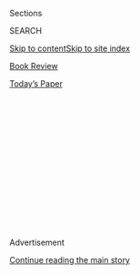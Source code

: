 <div id="app">

<div>

<div>

<div>

<div class="NYTAppHideMasthead css-1q2w90k e1suatyy0">

<div class="section css-ui9rw0 e1suatyy2">

<div class="css-eph4ug er09x8g0">

<div class="css-6n7j50">

</div>

<span class="css-1dv1kvn">Sections</span>

<div class="css-10488qs">

<span class="css-1dv1kvn">SEARCH</span>

</div>

[Skip to content](#site-content)[Skip to site index](#site-index)

</div>

<div id="masthead-section-label" class="css-1wr3we4 eaxe0e00">

[Book
Review](https://www.nytimes3xbfgragh.onion/section/books/review)

</div>

<div class="css-10698na e1huz5gh0">

</div>

</div>

<div id="masthead-bar-one" class="section hasLinks css-15hmgas e1csuq9d3">

<div class="css-uqyvli e1csuq9d0">

</div>

<div class="css-1uqjmks e1csuq9d1">

</div>

<div class="css-9e9ivx">

[](https://myaccount.nytimes3xbfgragh.onion/auth/login?response_type=cookie&client_id=vi)

</div>

<div class="css-1bvtpon e1csuq9d2">

[Today’s
Paper](https://www.nytimes3xbfgragh.onion/section/todayspaper)

</div>

</div>

</div>

</div>

<div data-aria-hidden="false">

<div id="site-content" data-role="main">

<div>

<div class="css-1aor85t" style="opacity:0.000000001;z-index:-1;visibility:hidden">

<div class="css-1hqnpie">

<div class="css-epjblv">

<span class="css-17xtcya">[Book
Review](/section/books/review)</span><span class="css-x15j1o">|</span><span class="css-fwqvlz">New
Books Take You Through the Microscope to the World of
Pathogens</span>

</div>

<div class="css-k008qs">

<div class="css-1iwv8en">

<span class="css-18z7m18"></span>

<div>

</div>

</div>

<span class="css-1n6z4y">https://nyti.ms/3hXt1sK</span>

<div class="css-1705lsu">

<div class="css-4xjgmj">

<div class="css-4skfbu" data-role="toolbar" data-aria-label="Social Media Share buttons, Save button, and Comments Panel with current comment count" data-testid="share-tools">

  - 
  - 
  - 
  - 
    
    <div class="css-6n7j50">
    
    </div>

  - 

</div>

</div>

</div>

</div>

</div>

</div>

<div id="NYT_TOP_BANNER_REGION" class="css-13pd83m">

</div>

<div id="top-wrapper" class="css-1sy8kpn">

<div id="top-slug" class="css-l9onyx">

Advertisement

</div>

[Continue reading the main
story](#after-top)

<div class="ad top-wrapper" style="text-align:center;height:100%;display:block;min-height:250px">

<div id="top" class="place-ad" data-position="top" data-size-key="top">

</div>

</div>

<div id="after-top">

</div>

</div>

<div id="sponsor-wrapper" class="css-1hyfx7x">

<div id="sponsor-slug" class="css-19vbshk">

Supported by

</div>

[Continue reading the main
story](#after-sponsor)

<div id="sponsor" class="ad sponsor-wrapper" style="text-align:center;height:100%;display:block">

</div>

<div id="after-sponsor">

</div>

</div>

Shortlist

<div class="css-1vkm6nb ehdk2mb0">

# New Books Take You Through the Microscope to the World of Pathogens

</div>

<div class="css-79elbk" data-testid="photoviewer-wrapper">

<div class="css-z3e15g" data-testid="photoviewer-wrapper-hidden">

</div>

<div class="css-1a48zt4 ehw59r15" data-testid="photoviewer-children">

![<span class="css-cnj6d5 e1z0qqy90" itemprop="copyrightHolder"><span class="css-1ly73wi e1tej78p0">Credit...</span><span><span>John
Gall</span></span></span>](https://static01.graylady3jvrrxbe.onion/images/2020/08/02/books/review/02Shortlist-Microscope/02Shortlist-Microscope-articleLarge.jpg?quality=75&auto=webp&disable=upscale)

</div>

</div>

<div class="css-xt80pu e12qa4dv0">

<div class="css-18e8msd">

<div class="css-vp77d3 epjyd6m0">

<div class="css-1baulvz">

By <span class="css-1baulvz last-byline" itemprop="name">Rob Dunn</span>

</div>

</div>

  - July 31,
    2020

  - 
    
    <div class="css-4xjgmj">
    
    <div class="css-d8bdto" data-role="toolbar" data-aria-label="Social Media Share buttons, Save button, and Comments Panel with current comment count" data-testid="share-tools">
    
      - 
      - 
      - 
      - 
        
        <div class="css-6n7j50">
        
        </div>
    
      - 
    
    </div>
    
    </div>

</div>

</div>

<div class="section meteredContent css-1r7ky0e" name="articleBody" itemprop="articleBody">

<div class="css-1fanzo5 StoryBodyCompanionColumn">

<div class="css-53u6y8">

**BIOGRAPHY OF RESISTANCE**  
**The Epic Battle Between People and Pathogens**  
By Muhammad H. Zaman  
304 pp. Harper Wave.
$28.99.

</div>

</div>

<div class="css-79elbk" data-testid="photoviewer-wrapper">

<div class="css-z3e15g" data-testid="photoviewer-wrapper-hidden">

</div>

<div class="css-1a48zt4 ehw59r15" data-testid="photoviewer-children">

![](https://static01.graylady3jvrrxbe.onion/images/2020/05/27/books/review/Shortlist_Dunn3/Shortlist_Dunn3-articleLarge.jpg?quality=75&auto=webp&disable=upscale)

</div>

</div>

<div class="css-1fanzo5 StoryBodyCompanionColumn">

<div class="css-53u6y8">

In “Biography of Resistance,” Zaman considers antibiotics as the major
weapon for killing bacterial pathogens — and the ways in which this war
has backfired. Bacteria and fungi have been producing antibiotics for
many hundreds of millions of years. Relatively recently, humans figured
out that they could co-opt some of these to control pathogenic bacteria.
Doing so saved millions of lives. But it also increased the commonness
of resistant bacteria, that is, bacteria that are impervious to
antibiotics and, as a result, difficult to kill. “Biography of
Resistance” profiles these bacteria, but also the people who study them.
It is a useful, engaging opus.

There are now resistant strains of the bacteria that cause tuberculosis
and other disease, but also resistant malaria protists, bedbugs, head
lice, crop pests and even garden weeds. Zaman tells the stories of
researchers working to understand the evolution, and to a lesser extent
ecology, of bacterial resistance and when and why it emerges. Resistance
is ancient (resistant bacteria can be found deep in caves beyond the
reach of human influence), but it has taken on new forms and dynamics in
light of the ways in which we have wielded antibiotics.

</div>

</div>

<div class="css-1fanzo5 StoryBodyCompanionColumn">

<div class="css-53u6y8">

Zaman’s book includes histories of key moments in microbiology,
reminders of how fast our perspectives on the microscopic world have
evolved. When Anton van Leeuwenhoek first discovered microbial life in
the 1600s, he imagined it to be wondrous and mostly beneficial. Once
Louis Pasteur discovered that microbes could both make us sick and make
beer, he came to see some species as dangerous but others as beneficial.
Then once we developed antibiotics, scientists began to talk more often
about a “war on germs,” in which germs were understood to be faceless,
dangerous creatures all around us. With these increasingly resistant
strains, the germs now seem to be taking this war seriously.

**CLEAN**  
**The New Science of Skin**  
By James Hamblin  
278 pp. Riverhead.
$28.

</div>

</div>

<div class="css-79elbk" data-testid="photoviewer-wrapper">

<div class="css-z3e15g" data-testid="photoviewer-wrapper-hidden">

</div>

<div class="css-1a48zt4 ehw59r15" data-testid="photoviewer-children">

<div class="css-1xdhyk6 erfvjey0">

<span class="css-1ly73wi e1tej78p0">Image</span>

<div class="css-zjzyr8">

<div data-testid="lazyimage-container" style="height:563.2444444444444px">

</div>

</div>

</div>

</div>

</div>

<div class="css-1fanzo5 StoryBodyCompanionColumn">

<div class="css-53u6y8">

Zaman considers the impact of microbes globally. Meanwhile, Hamblin’s
new book, “Clean,” is an ode to the invisible world laid out between his
toes and in his armpits. Hamblin focuses on the skin, including that of
his own body. Just as Pasteur and others revealed that some microscopic
species could be dangerous, and long before antibiotics were discovered
in the early 20th century, it became clear that lives could be saved
through simple interventions that helped reduce the abundance of those
dangerous species.

Hand washing has saved hundreds of millions of lives, as has the
availability of drinking water that is free of pathogens (conversely,
the lack of access to such drinking water endangers millions still
today). The goal of these interventions is not to make hands sterile
(one can’t) and to make water sterile (almost none is), but instead to
control problem pathogens. But the cosmetics industry and other
purveyors of solutions and creams came to recognize, as Hamblin
documents, an opportunity to sell products and lifestyles that not only
removed all germs but, just to be on the safe side, offered total and
complete cleanliness as a goal. This, Hamblin concludes, actually just
made us rashy and sick in new kinds of ways. And so begins the odyssey
upon which Hamblin embarked.

While trying to understand his own skin, Hamblin stopped bathing, though
he did still wash his hands and drink clean water. He does not use his
personal experiment as evidence, so much as a way to drive the
narrative. The writing is fun, interesting and credible, that of a
science journalist trying to make sense of the biology of bodies and how
they work in daily life. If Zaman’s book is about war, Hamblin’s is more
about finding ways to make peace, not with pathogens but instead with
our own bodies and the majority of species on and in them, species on
which, he comes to see, we depend for survival and well-being. That
peace can include “products,” just more carefully chosen ones.
Tellingly, the cover of Hamblin’s book bears a fancy soap dispenser that
appears to be dispensing dirt.

</div>

</div>

<div class="css-1fanzo5 StoryBodyCompanionColumn">

<div class="css-53u6y8">

**THE SENSITIVES**  
**The Rise of Environmental Illness and the Search for America’s Last
Pure Place**  
By Oliver Broudy  
339 pp. Simon & Schuster.
$27.

</div>

</div>

<div class="css-79elbk" data-testid="photoviewer-wrapper">

<div class="css-z3e15g" data-testid="photoviewer-wrapper-hidden">

</div>

<div class="css-1a48zt4 ehw59r15" data-testid="photoviewer-children">

<div class="css-1xdhyk6 erfvjey0">

<span class="css-1ly73wi e1tej78p0">Image</span>

<div class="css-zjzyr8">

<div data-testid="lazyimage-container" style="height:583.8666666666667px">

</div>

</div>

</div>

</div>

</div>

<div class="css-1fanzo5 StoryBodyCompanionColumn">

<div class="css-53u6y8">

Just as some biological environments are more healthful than others, so
too are some chemical environments better for us than others.
Understanding just which combinations of chemicals are good and which
are bad and at what concentrations is challenging. Fortunately, many
thousands of toxicologists, sociologists, epidemiologists and biologists
have made it their lives’ work to try to get to some answers. And,
unfortunately, many people don’t trust them.

In “The Sensitives,” Broudy zeros in on a group of people who have
decided, on their own, that all of the chemistry associated with modern,
industrial life is making them sick. These individuals are “sensitive”
to everything from plastic to perfume, which they have deemed toxic, and
have abandoned science and the medical system to find places where they
feel well — something akin to the paleodiet but for chemistry.

“The Sensitives” is at its best when Broudy is chronicling the very real
challenges of his subjects. Sensitives are united by the belief that
they are suffering from “Environmental Illness.” E.I. is not recognized
as a disease by any major medical organization. Those who self-diagnose
with the disease suffer a grab bag of debilitating symptoms and are
united by struggles to find clinicians able to help them. Broudy’s book
is moved along by a kind of medical travel narrative as Broudy searches
with one sensitive, James, for another, Brian, who has found a haven
from what he believes to be the toxins of the world. Broudy’s writing
inspires real empathy for the individuals he chronicles, individuals who
can’t seem to get well or get help.

Where the book fails is in its implied conclusions. Broudy leaves the
reader feeling as though in dealing with E.I. or any set of mysterious
symptoms, science and self-diagnosis are just the same. At a moment when
our collective well-being depends upon the public’s trust in experts, in
their knowledge about pathogens and the civilization-saving value of
vaccines, this is a very dangerous sentiment.

</div>

</div>

</div>

<div>

</div>

<div>

</div>

<div>

</div>

<div>

<div id="bottom-wrapper" class="css-1ede5it">

<div id="bottom-slug" class="css-l9onyx">

Advertisement

</div>

[Continue reading the main
story](#after-bottom)

<div id="bottom" class="ad bottom-wrapper" style="text-align:center;height:100%;display:block;min-height:90px">

</div>

<div id="after-bottom">

</div>

</div>

</div>

</div>

</div>

## Site Index

<div>

</div>

## Site Information Navigation

  - [© <span>2020</span> <span>The New York Times
    Company</span>](https://help.nytimes3xbfgragh.onion/hc/en-us/articles/115014792127-Copyright-notice)

<!-- end list -->

  - [NYTCo](https://www.nytco.com/)
  - [Contact
    Us](https://help.nytimes3xbfgragh.onion/hc/en-us/articles/115015385887-Contact-Us)
  - [Work with us](https://www.nytco.com/careers/)
  - [Advertise](https://nytmediakit.com/)
  - [T Brand Studio](http://www.tbrandstudio.com/)
  - [Your Ad
    Choices](https://www.nytimes3xbfgragh.onion/privacy/cookie-policy#how-do-i-manage-trackers)
  - [Privacy](https://www.nytimes3xbfgragh.onion/privacy)
  - [Terms of
    Service](https://help.nytimes3xbfgragh.onion/hc/en-us/articles/115014893428-Terms-of-service)
  - [Terms of
    Sale](https://help.nytimes3xbfgragh.onion/hc/en-us/articles/115014893968-Terms-of-sale)
  - [Site
    Map](https://spiderbites.nytimes3xbfgragh.onion)
  - [Help](https://help.nytimes3xbfgragh.onion/hc/en-us)
  - [Subscriptions](https://www.nytimes3xbfgragh.onion/subscription?campaignId=37WXW)

</div>

</div>

</div>

</div>
